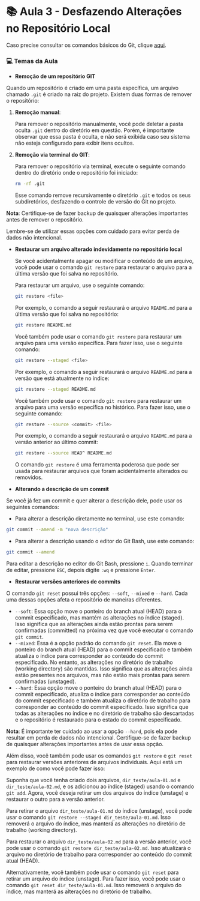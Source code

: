 # :books: Aula 3 - Desfazendo Alterações no Repositório Local

Caso precise consultar os comandos básicos do Git, clique  [aqui](https://github.com/Gerebabh/Git_GitHub_Curso_DIO/blob/64f89376616ddaf8e9c9a244bb4b806c81d33d89/Aula%200%20-%20Estrutura%20Git%20-%20Comandos%20B%C3%A1sicos.md).

### :computer: Temas da Aula

- **Remoção de um repositório GIT**

Quando um repositório é criado em uma pasta específica, um arquivo chamado `.git` é criado na raiz do projeto. Existem duas formas de remover o repositório:

1. **Remoção manual**:

   Para remover o repositório manualmente, você pode deletar a pasta oculta `.git` dentro do diretório em questão. Porém, é importante observar que essa pasta é oculta, e não será exibida caso seu sistema não esteja configurado para exibir itens ocultos.

2. **Remoção via terminal do GIT**:

   Para remover o repositório via terminal, execute o seguinte comando dentro do diretório onde o repositório foi iniciado:

   ```bash
   rm -rf .git
   ```

   Esse comando remove recursivamente o diretório `.git` e todos os seus subdiretórios, desfazendo o controle de versão do Git no projeto.

**Nota**: Certifique-se de fazer backup de quaisquer alterações importantes antes de remover o repositório.

Lembre-se de utilizar essas opções com cuidado para evitar perda de dados não intencional.

- **Restaurar um arquivo alterado indevidamente no repositório local**

  Se você acidentalmente apagar ou modificar o conteúdo de um arquivo, você pode usar o comando `git restore` para restaurar o arquivo para a última versão que foi salva no repositório.

  Para restaurar um arquivo, use o seguinte comando:

  ```bash
  git restore <file>
  ```

  Por exemplo, o comando a seguir restaurará o arquivo `README.md` para a última versão que foi salva no repositório:

  ```bash
  git restore README.md
  ```

  Você também pode usar o comando `git restore` para restaurar um arquivo para uma versão específica. Para fazer isso, use o seguinte comando:

  ```bash
  git restore --staged <file>
  ```

  Por exemplo, o comando a seguir restaurará o arquivo `README.md` para a versão que está atualmente no índice:

  ```bash
  git restore --staged README.md
  ```

  Você também pode usar o comando `git restore` para restaurar um arquivo para uma versão específica no histórico. Para fazer isso, use o seguinte comando:

  ```bash
  git restore --source <commit> <file>
  ```

  Por exemplo, o comando a seguir restaurará o arquivo `README.md` para a versão anterior ao último commit:

  ```bash
  git restore --source HEAD^ README.md
  ```

  O comando `git restore` é uma ferramenta poderosa que pode ser usada para restaurar arquivos que foram acidentalmente alterados ou removidos.

- **Alterando a descrição de um commit**

Se você já fez um commit e quer alterar a descrição dele, pode usar os seguintes comandos:

- Para alterar a descrição diretamente no terminal, use este comando:

```bash
git commit --amend -m "nova descrição"
```

- Para alterar a descrição usando o editor do Git Bash, use este comando:

```bash
git commit --amend
```

Para editar a descrição no editor do Git Bash, pressione `i`. Quando terminar de editar, pressione `ESC`, depois digite `:wq` e pressione `Enter`.

- **Restaurar versões anteriores de commits**

O comando `git reset` possui três opções: `--soft`, `--mixed` e `--hard`. Cada uma dessas opções afeta o repositório de maneiras diferentes.

- `--soft`: Essa opção move o ponteiro do branch atual (HEAD) para o commit especificado, mas mantém as alterações no índice (staged). Isso significa que as alterações ainda estão prontas para serem confirmadas (committed) na próxima vez que você executar o comando `git commit`.
- `--mixed`: Essa é a opção padrão do comando `git reset`. Ela move o ponteiro do branch atual (HEAD) para o commit especificado e também atualiza o índice para corresponder ao conteúdo do commit especificado. No entanto, as alterações no diretório de trabalho (working directory) são mantidas. Isso significa que as alterações ainda estão presentes nos arquivos, mas não estão mais prontas para serem confirmadas (unstaged).
- `--hard`: Essa opção move o ponteiro do branch atual (HEAD) para o commit especificado, atualiza o índice para corresponder ao conteúdo do commit especificado e também atualiza o diretório de trabalho para corresponder ao conteúdo do commit especificado. Isso significa que todas as alterações no índice e no diretório de trabalho são descartadas e o repositório é restaurado para o estado do commit especificado.

**Nota**: É importante ter cuidado ao usar a opção `--hard`, pois ela pode resultar em perda de dados não intencional. Certifique-se de fazer backup de quaisquer alterações importantes antes de usar essa opção.

Além disso, você também pode usar os comandos `git restore` e `git reset` para restaurar versões anteriores de arquivos individuais. Aqui está um exemplo de como você pode fazer isso:

Suponha que você tenha criado dois arquivos, `dir_teste/aula-01.md` e `dir_teste/aula-02.md`, e os adicionou ao índice (staged) usando o comando `git add`. Agora, você deseja retirar um dos arquivos do índice (unstage) e restaurar o outro para a versão anterior.

Para retirar o arquivo `dir_teste/aula-01.md` do índice (unstage), você pode usar o comando `git restore --staged dir_teste/aula-01.md`. Isso removerá o arquivo do índice, mas manterá as alterações no diretório de trabalho (working directory).

Para restaurar o arquivo `dir_teste/aula-02.md` para a versão anterior, você pode usar o comando `git restore dir_teste/aula-02.md`. Isso atualizará o arquivo no diretório de trabalho para corresponder ao conteúdo do commit atual (HEAD).

Alternativamente, você também pode usar o comando `git reset` para retirar um arquivo do índice (unstage). Para fazer isso, você pode usar o comando `git reset dir_teste/aula-01.md`. Isso removerá o arquivo do índice, mas manterá as alterações no diretório de trabalho.
